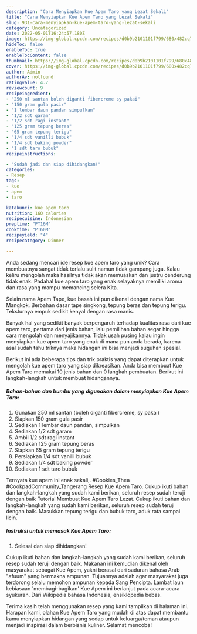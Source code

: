 ```yaml
---
description: "Cara Menyiapkan Kue Apem Taro yang Lezat Sekali"
title: "Cara Menyiapkan Kue Apem Taro yang Lezat Sekali"
slug: 931-cara-menyiapkan-kue-apem-taro-yang-lezat-sekali
category: Uncategorized
date: 2022-05-01T16:24:57.180Z
image: https://img-global.cpcdn.com/recipes/d0b9b2101101f799/680x482cq70/kue-apem-taro-foto-resep-utama.jpg
hideToc: false
enableToc: true
enableTocContent: false
thumbnail: https://img-global.cpcdn.com/recipes/d0b9b2101101f799/680x482cq70/kue-apem-taro-foto-resep-utama.jpg
cover: https://img-global.cpcdn.com/recipes/d0b9b2101101f799/680x482cq70/kue-apem-taro-foto-resep-utama.jpg
author: Admin
authorAv: notfound
ratingvalue: 4.7
reviewcount: 9
recipeingredient:
- "250 ml santan boleh diganti fibercreme sy pakai"
- "150 gram gula pasir"
- "1 lembar daun pandan simpulkan"
- "1/2 sdt garam"
- "1/2 sdt ragi instant"
- "125 gram tepung beras"
- "65 gram tepung terigu"
- "1/4 sdt vanilli bubuk"
- "1/4 sdt baking powder"
- "1 sdt taro bubuk"
recipeinstructions:

- "Sudah jadi dan siap dihidangkan!"
categories:
- Resep
tags:
- kue
- apem
- taro

katakunci: kue apem taro 
nutrition: 160 calories
recipecuisine: Indonesian
preptime: "PT16M"
cooktime: "PT60M"
recipeyield: "4"
recipecategory: Dinner

---
```





Anda sedang mencari ide resep kue apem taro yang unik? Cara membuatnya sangat tidak terlalu sulit namun tidak gampang juga. Kalau keliru mengolah maka hasilnya tidak akan memuaskan dan justru cenderung tidak enak. Padahal kue apem taro yang enak selayaknya memiliki aroma dan rasa yang mampu memancing selera Kita.





Selain nama Apem Tape, kue basah ini pun dikenal dengan nama Kue Mangkok. Berbahan dasar tape singkong, tepung beras dan tepung terigu. Teksturnya empuk sedikit kenyal dengan rasa manis.

Banyak hal yang sedikit banyak berpengaruh terhadap kualitas rasa dari kue apem taro, pertama dari jenis bahan, lalu pemilihan bahan segar hingga cara mengolah dan menyajikannya. Tidak usah pusing kalau ingin menyiapkan kue apem taro yang enak di mana pun anda berada, karena asal sudah tahu triknya maka hidangan ini bisa menjadi suguhan spesial.






Berikut ini ada beberapa tips dan trik praktis yang dapat diterapkan untuk mengolah kue apem taro yang siap dikreasikan. Anda bisa membuat Kue Apem Taro memakai 10 jenis bahan dan 0 langkah pembuatan. Berikut ini langkah-langkah untuk membuat hidangannya.

<!--inarticleads1-->

##### Bahan-bahan dan bumbu yang digunakan dalam menyiapkan Kue Apem Taro:

1. Gunakan 250 ml santan (boleh diganti fibercreme, sy pakai)
1. Siapkan 150 gram gula pasir
1. Sediakan 1 lembar daun pandan, simpulkan
1. Sediakan 1/2 sdt garam
1. Ambil 1/2 sdt ragi instant
1. Sediakan 125 gram tepung beras
1. Siapkan 65 gram tepung terigu
1. Persiapkan 1/4 sdt vanilli bubuk
1. Sediakan 1/4 sdt baking powder
1. Sediakan 1 sdt taro bubuk


Ternyata kue apem ini enak sekali,. #Cookies_Thea #CookpadCommunity_Tangerang Resep Kue Apem Taro. Cukup ikuti bahan dan langkah-langkah yang sudah kami berikan, seluruh resep sudah teruji dengan baik Tutorial Membuat Kue Apem Taro Lezat. Cukup ikuti bahan dan langkah-langkah yang sudah kami berikan, seluruh resep sudah teruji dengan baik. Masukkan tepung terigu dan bubuk taro, aduk rata sampai licin. 

<!--inarticleads2-->

##### Instruksi untuk memasak Kue Apem Taro:


1. Selesai dan siap dihidangkan!

Cukup ikuti bahan dan langkah-langkah yang sudah kami berikan, seluruh resep sudah teruji dengan baik. Makanan ini kemudian dikenal oleh masyarakat sebagai Kue Apem, yakni berasal dari saduran bahasa Arab &#34;afuum&#34; yang bermakna ampunan. Tujuannya adalah agar masyarakat juga terdorong selalu memohon ampunan kepada Sang Pencipta. Lambat laun kebiasaan &#39;membagi-bagikan&#39; Kue Apem ini berlanjut pada acara-acara syukuran. Dari Wikipedia bahasa Indonesia, ensiklopedia bebas. 

Terima kasih telah menggunakan resep yang kami tampilkan di halaman ini. Harapan kami, olahan Kue Apem Taro yang mudah di atas dapat membantu kamu menyiapkan hidangan yang sedap untuk keluarga/teman ataupun menjadi inspirasi dalam berbisnis kuliner. Selamat mencoba!
